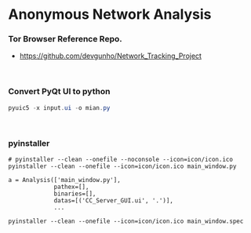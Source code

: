 # Anonymous Network Analysis

### Tor Browser Reference Repo.

- https://github.com/devgunho/Network_Tracking_Project

<br/>

### Convert PyQt UI to python

```powershell
pyuic5 -x input.ui -o mian.py
```

<br/>

### pyinstaller

```
# pyinstaller --clean --onefile --noconsole --icon=icon/icon.ico
pyinstaller --clean --onefile --icon=icon/icon.ico main_window.py
```

```
a = Analysis(['main_window.py'],
             pathex=[],
             binaries=[],
             datas=[('CC_Server_GUI.ui', '.')],
             ...
```

```
pyinstaller --clean --onefile --icon=icon/icon.ico main_window.spec
```

